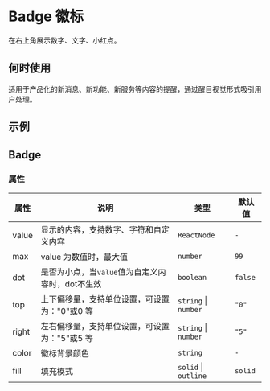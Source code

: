 # Badge 徽标

在右上角展示数字、文字、小红点。

## 何时使用

适用于产品化的新消息、新功能、新服务等内容的提醒，通过醒目视觉形式吸引用户处理。

## 示例

<code src="./demo/base.tsx"></code>

## Badge

### 属性

| 属性 | 说明 | 类型 | 默认值 |
| --- | --- | --- | --- |
| value | 显示的内容，支持数字、字符和自定义内容 | `ReactNode` | `-` |
| max | value 为数值时，最大值 | `number` | `99` |
| dot | 是否为小点，当`value`值为自定义内容时，dot不生效 | `boolean` | `false` |
| top | 上下偏移量，支持单位设置，可设置为："0"或0 等 | `string` \| `number` | `"0"` |
| right | 左右偏移量，支持单位设置，可设置为："5"或5 等 | `string` \| `number` | `"5"` |
| color | 徽标背景颜色 | `string` | `-` |
| fill | 填充模式 | `solid` \| `outline` | `solid` |
